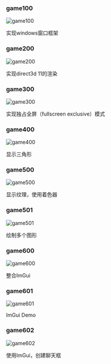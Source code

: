 ### game100 

![game100](./doc/captures/game100.png)

实现windows窗口框架


### game200

![game200](./doc/captures/game200.png)

实现direct3d 11的渲染


### game300

![game300](./doc/captures/game300.png)

实现独占全屏（fullscreen exclusive）模式


### game400

![game400](./doc/captures/game400.png)

显示三角形


### game500

![game500](./doc/captures/game500.png)

显示纹理，使用着色器


### game501

![game501](./doc/captures/game501.png)

绘制多个图形


### game600

![game600](./doc/captures/game600.png)

整合ImGui

### game601

![game601](./doc/captures/game601.png)

ImGui Demo

### game602

![game602](./doc/captures/game602.png)

使用ImGui，创建聊天框